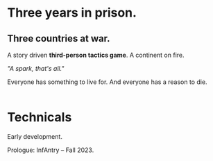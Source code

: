 # __Three years in prison.__
## Three countries at war.
A story driven **third-person tactics game**.
A continent on fire.

*"A spark, that's all."*

Everyone has something to live for.
And everyone has a reason to die.
<br />
<br />

# Technicals

Early development.

Prologue: InfAntry – Fall 2023.